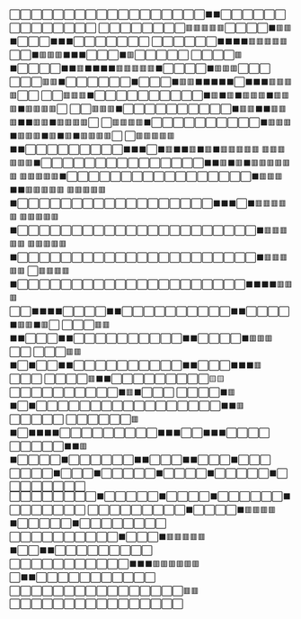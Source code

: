 ⬜⬜⬜⬜⬜⬜⬜⬜⬜⬜⬜⬜⬜⬜⬜⬜⬜⬜⬛⬛⬜⬜⬜⬜⬜⬜⬜⬜⬜⬜⬜⬜⬜⬜
⬜⬜⬜⬜⬜⬜⬜⬜🟥🟥🟥🟥🟥⬜⬜⬜⬜⬛🟥🟥⬛⬜⬜⬜⬛⬛⬛⬜⬜⬜⬜⬜⬜⬜
⬜⬜⬜⬜⬜⬜⬛⬛⬛⬛🟥🟥🟥🟥🟥⬜⬜⬛🟥🟥🟥⬛⬛⬛⬜⬜⬜⬛🟥⬜⬜⬜⬜⬜
⬜⬜⬜⬜🟥⬛⬜⬜⬜⬜⬛⬛🟥⬛⬛⬛⬛🟥🟥🟥🟥🟥⬛⬜⬜⬜⬜⬛🟥🟥🟥⬜⬜⬜
⬜⬜⬜🟥🟥⬛⬜⬜⬜⬜⬜⬜⬛⬜⬜⬜⬛🟥🟥⬛⬛⬛⬛⬛⬜⬛⬛⬛🟥🟥🟥🟥⬜⬜
⬜⬜🟥🟥🟥⬛⬜⬜⬜⬜⬜⬜⬜⬜⬜⬜⬛🟥⬛🟥⬛🟥🟥🟥⬛🟥🟥🟥⬛🟥🟥🟥🟥⬜
⬜⬜🟥🟥🟥⬛⬜⬜⬜⬜⬜⬜⬜⬜⬜⬜⬛🟥🟥⬛⬛🟥🟥🟥⬛⬛🟥🟥⬛🟥🟥🟥🟥⬜
⬜🟥🟥🟥🟥⬛⬜⬜⬜⬜⬜⬜⬜⬜⬜⬜⬛🟥🟥🟥⬛🟥🟥🟥⬛🟥⬛🟥⬛🟥🟥🟥🟥⬜
⬜🟥🟥🟥🟥🟥⬛⬛⬜⬜⬜⬜⬜⬜⬜⬜⬜⬛⬛⬛⬜⬛🟥⬛⬛🟥⬛🟥⬛🟥🟥🟥🟥🟥
🟥🟥🟥🟥🟥🟥⬛⬜⬜⬜⬜⬜⬜⬜⬜⬜⬜⬜⬜⬜⬜⬜⬛⬛🟥⬛🟥⬛🟥🟥🟥🟥🟥🟥
🟥🟥🟥🟥🟥⬛⬜⬜⬜⬜⬜⬜⬜⬜⬜⬜⬜⬜⬜⬜⬜⬜⬜⬛🟥🟥🟥⬛⬛🟥🟥🟥🟥🟥
🟥🟥🟥🟥🟥⬛⬜⬜⬜⬜⬜⬜⬜⬜⬜⬜⬜⬜⬜⬜⬜⬜⬜⬜⬛⬛⬛⬜⬛🟥🟥🟥🟥🟥
🟥🟥🟥🟥🟥⬛⬜⬜⬜⬜⬜⬜⬜⬜⬜⬜⬜⬜⬜⬜⬜⬜⬜⬜⬜⬜⬜⬜⬛🟥🟥🟥🟥🟥
🟥🟥🟥🟥🟥⬛⬜⬜⬜⬜⬜⬜⬜⬜⬜⬜⬜⬜⬜⬜⬜⬜⬜⬜⬜⬜⬜⬜⬛🟥🟥🟥🟥🟥
⬜🟥🟥🟥🟥⬛⬜⬜⬜⬜⬜⬜⬜⬜⬜⬜⬜⬜⬜⬜⬜⬜⬜⬜⬜⬜⬜⬛⬛⬛⬛🟥🟥🟥
⬜⬜⬛⬛⬛⬛⬜⬜⬜⬜⬛⬛⬜⬜⬜⬜⬜⬜⬜⬜⬜⬜⬛⬛⬜⬜⬜⬜⬛🟥🟥⬛🟥⬜
⬜⬜⬜🟥🟥⬛⬛⬜⬜⬜⬛⬛⬜⬜⬜⬜⬜⬜⬜⬜⬜⬜⬛⬛⬜⬜⬜⬜⬛🟥🟥🟥⬜⬜
⬜⬜⬜🟥🟥⬛⬜⬛⬜⬜⬛⬛⬜⬜⬜⬜⬜⬜⬜⬜⬜⬜⬛⬛⬜⬜⬜⬛⬛⬛🟥⬜⬜⬜
⬜⬜⬜⬜🟥⬛⬛⬜⬜⬜⬜⬜⬜⬜⬜⬜🟨🟨⬜⬜⬜⬜⬜⬜⬜⬜⬜⬜⬛🟥⬛⬜⬜⬜
⬜⬜⬜⬜⬛🟥⬛⬜⬛⬜⬜⬜⬜⬜⬜⬜⬜⬜⬜⬜⬜⬜⬜⬜⬜⬜⬛⬛🟥⬜⬜⬜⬜⬜
⬜⬜⬜⬜⬜⬜🟥⬛⬜⬛⬛⬛⬛⬜⬜⬜⬜⬜⬜⬜⬜⬜⬛⬛⬛⬜⬜⬛⬛⬛⬜⬜⬜⬜
⬜⬜⬜⬜⬜⬛⬛🟥⬛⬜⬜⬜⬜⬛⬜⬜⬜⬜⬜⬜⬛⬛⬜⬜⬜⬛⬛⬜⬜⬜⬛⬜⬜⬜
⬜⬜⬜⬜⬛⬜⬜⬜⬛⬜⬜⬜⬜⬜⬛⬜⬜⬜⬜⬛⬜⬜⬜⬜⬜⬛⬜⬜⬜⬜⬜⬜⬜⬜
⬜⬜⬜⬜⬜⬜⬜⬜⬛⬜⬜⬜⬜⬜⬛⬜⬜⬜⬜⬛⬜⬜⬜⬜⬜⬜⬛⬜⬜⬜⬜⬜⬜⬜
⬜⬜⬜⬜⬜⬜⬜⬜⬜⬛⬜⬜⬜⬜⬛🟥🟥🟥🟥⬛⬜⬜⬜⬜⬜⬛⬜⬜⬜⬜⬜⬜⬜⬜
⬜⬜⬜⬜⬜⬜⬜⬜⬜⬜⬛⬜⬜⬜⬛🟥🟥🟥🟥🟥⬛⬜⬜⬛⬛⬜⬜⬜⬜⬜⬜⬜⬜⬜
⬜⬜⬜⬜⬜⬜⬜⬜⬜⬜⬜⬛⬛⬛🟥🟥🟥🟥🟥🟥⬜⬛⬛⬜⬜⬜⬜⬜⬜⬜⬜⬜⬜⬜
⬜⬜⬜⬜⬜⬜⬜⬜⬜⬜⬜⬜⬜⬜⬜⬜🟥🟥⬜⬜⬜⬜⬜⬜⬜⬜⬜⬜⬜⬜⬜⬜⬜⬜
